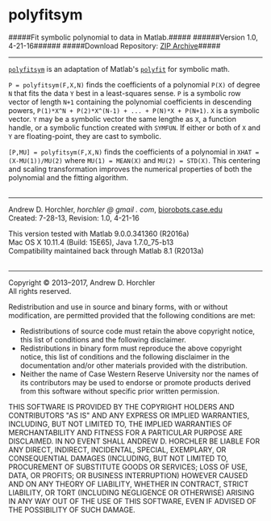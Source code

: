 polyfitsym
========
#####Fit symbolic polynomial to data in Matlab.#####
######Version 1.0, 4-21-16######
#####Download Repository: [ZIP Archive](https://github.com/horchler/polyfitsym/archive/master.zip)#####

--------

[```polyfitsym```](https://github.com/horchler/polyfitsym/blob/master/polyfitsym.m) is an adaptation of Matlab's [```polyfit```](http://www.mathworks.com/help/matlab/ref/polyfit.html) for symbolic math.  
  
```P = polyfitsym(F,X,N)``` finds the coefficients of a polynomial ```P(X)``` of degree ```N``` that fits the data ```Y``` best in a least-squares sense. ```P``` is a symbolic row vector of length ```N+1``` containing the polynomial coefficients in descending powers, ```P(1)*X^N + P(2)*X^(N-1) + ... + P(N)*X + P(N+1)```. ```X``` is a symbolic vector. ```Y``` may be a symbolic vector the same lengthe as ```X```, a function handle, or a symbolic function created with ```SYMFUN```. If either or both of ```X``` and ```Y``` are floating-point, they are cast to symbolic.  
  
```[P,MU] = polyfitsym(F,X,N)``` finds the coefficients of a polynomial in ```XHAT = (X-MU(1))/MU(2)``` where ```MU(1) = MEAN(X)``` and ```MU(2) = STD(X)```. This centering and scaling transformation improves the numerical properties of both the polynomial and the fitting algorithm.  
&nbsp;  

--------

Andrew D. Horchler, *horchler @ gmail . com*, [biorobots.case.edu](http://biorobots.case.edu/)  
Created: 7-28-13, Revision: 1.0, 4-21-16  

This version tested with Matlab 9.0.0.341360 (R2016a)  
Mac OS X 10.11.4 (Build: 15E65), Java 1.7.0_75-b13  
Compatibility maintained back through Matlab 8.1 (R2013a)  
&nbsp;  

--------

Copyright &copy; 2013&ndash;2017, Andrew D. Horchler  
All rights reserved.  

Redistribution and use in source and binary forms, with or without modification, are permitted provided that the following conditions are met:
 * Redistributions of source code must retain the above copyright notice, this list of conditions and the following disclaimer.
 * Redistributions in binary form must reproduce the above copyright notice, this list of conditions and the following disclaimer in the documentation and/or other materials provided with the distribution.
 * Neither the name of Case Western Reserve University nor the names of its contributors may be used to endorse or promote products derived from this software without specific prior written permission.

THIS SOFTWARE IS PROVIDED BY THE COPYRIGHT HOLDERS AND CONTRIBUTORS "AS IS" AND ANY EXPRESS OR IMPLIED WARRANTIES, INCLUDING, BUT NOT LIMITED TO, THE IMPLIED WARRANTIES OF MERCHANTABILITY AND FITNESS FOR A PARTICULAR PURPOSE ARE DISCLAIMED. IN NO EVENT SHALL ANDREW D. HORCHLER BE LIABLE FOR ANY DIRECT, INDIRECT, INCIDENTAL, SPECIAL, EXEMPLARY, OR CONSEQUENTIAL DAMAGES (INCLUDING, BUT NOT LIMITED TO, PROCUREMENT OF SUBSTITUTE GOODS OR SERVICES; LOSS OF USE, DATA, OR PROFITS; OR BUSINESS INTERRUPTION) HOWEVER CAUSED AND ON ANY THEORY OF LIABILITY, WHETHER IN CONTRACT, STRICT LIABILITY, OR TORT (INCLUDING NEGLIGENCE OR OTHERWISE) ARISING IN ANY WAY OUT OF THE USE OF THIS SOFTWARE, EVEN IF ADVISED OF THE POSSIBILITY OF SUCH DAMAGE.